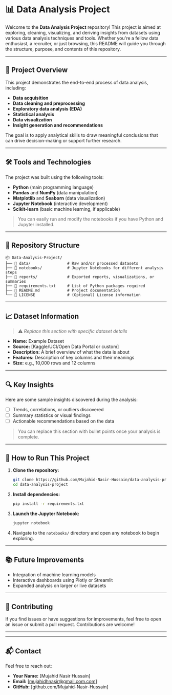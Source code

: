 # 📊 Data Analysis Project

Welcome to the **Data Analysis Project** repository! This project is aimed at exploring, cleaning, visualizing, and deriving insights from datasets using various data analysis techniques and tools. Whether you're a fellow data enthusiast, a recruiter, or just browsing, this README will guide you through the structure, purpose, and contents of this repository.

---

## 🚀 Project Overview

This project demonstrates the end-to-end process of data analysis, including:

* **Data acquisition**
* **Data cleaning and preprocessing**
* **Exploratory data analysis (EDA)**
* **Statistical analysis**
* **Data visualization**
* **Insight generation and recommendations**

The goal is to apply analytical skills to draw meaningful conclusions that can drive decision-making or support further research.

---

## 🛠 Tools and Technologies

The project was built using the following tools:

* **Python** (main programming language)
* **Pandas** and **NumPy** (data manipulation)
* **Matplotlib** and **Seaborn** (data visualization)
* **Jupyter Notebook** (interactive development)
* **Scikit-learn** (basic machine learning, if applicable)

> You can easily run and modify the notebooks if you have Python and Jupyter installed.

---

## 📂 Repository Structure

```
📦 Data-Analysis-Project/
├── 📁 data/                # Raw and/or processed datasets
├── 📁 notebooks/           # Jupyter Notebooks for different analysis steps
├── 📁 reports/             # Exported reports, visualizations, or summaries
├── 📄 requirements.txt     # List of Python packages required
├── 📄 README.md            # Project documentation
└── 📄 LICENSE              # (Optional) License information
```

---

## 📈 Dataset Information

> ⚠️ *Replace this section with specific dataset details*

* **Name:** Example Dataset
* **Source:** \[Kaggle/UCI/Open Data Portal or custom]
* **Description:** A brief overview of what the data is about
* **Features:** Description of key columns and their meanings
* **Size:** e.g., 10,000 rows and 12 columns

---

## 🔍 Key Insights

Here are some sample insights discovered during the analysis:

* [ ] Trends, correlations, or outliers discovered
* [ ] Summary statistics or visual findings
* [ ] Actionable recommendations based on the data

> You can replace this section with bullet points once your analysis is complete.

---

## 📌 How to Run This Project

1. **Clone the repository:**

   ```bash
   git clone https://github.com/Mujahid-Nasir-Hussain/data-analysis-project.git
   cd data-analysis-project
   ```

2. **Install dependencies:**

   ```bash
   pip install -r requirements.txt
   ```

3. **Launch the Jupyter Notebook:**

   ```bash
   jupyter notebook
   ```

4. Navigate to the `notebooks/` directory and open any notebook to begin exploring.

---

## 📚 Future Improvements

* Integration of machine learning models
* Interactive dashboards using Plotly or Streamlit
* Expanded analysis on larger or live datasets

---

## 🤝 Contributing

If you find issues or have suggestions for improvements, feel free to open an issue or submit a pull request. Contributions are welcome!

---
---

## 📬 Contact

Feel free to reach out:

* **Your Name:** \[Mujahid Nasir Hussain]
* **Email:** [mujahidhnasir@gmail.com.com]
* **GitHub:** [github.com/Mujahid-Nasir-Hussain]
